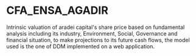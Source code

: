 # CFA_ENSA_AGADIR
Intrinsic valuation of aradei capital's share price based on fundamental analysis including its industry, Environment, Social, Governance and financial situation, to make projections to its future cash flows, the model used is the one of DDM implemented on a web application.
